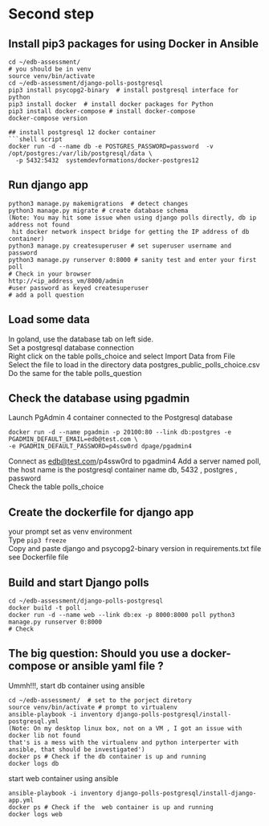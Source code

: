 # Second step

## Install pip3 packages for using Docker in Ansible
```shell
cd ~/edb-assessment/
# you should be in venv
source venv/bin/activate 
cd ~/edb-assessment/django-polls-postgresql
pip3 install psycopg2-binary  # install postgresql interface for python
pip3 install docker  # install docker packages for Python
pip3 install docker-compose # install docker-compose
docker-compose version  

## install postgresql 12 docker container
```shell script
docker run -d --name db -e POSTGRES_PASSWORD=password  -v /opt/postgres:/var/lib/postgresql/data \
  -p 5432:5432  systemdevformations/docker-postgres12
```
## Run django app
```shell
python3 manage.py makemigrations  # detect changes
python3 manage.py migrate # create database schema
(Note: You may hit some issue when using django polls directly, db ip address not found
 hit docker network inspect bridge for getting the IP address of db container)
python3 manage.py createsuperuser # set superuser username and password
python3 manage.py runserver 0:8000 # sanity test and enter your first poll 
# Check in your browser 
http://<ip_address_vm/8000/admin
#user password as keyed createsuperuser 
# add a poll question
```

## Load some data 
In goland, use the database tab on left side.   
Set a postgresql database connection  
Right click on the table polls_choice and select Import Data from  File  
Select the file to load in the directory data postgres_public_polls_choice.csv
Do the same for the table polls_question 

## Check the database using pgadmin 
Launch PgAdmin 4 container connected to the Postgresql database
```shell
docker run -d --name pgadmin -p 20100:80 --link db:postgres -e PGADMIN_DEFAULT_EMAIL=edb@test.com \
-e PGADMIN_DEFAULT_PASSWORD=p4ssw0rd dpage/pgadmin4
```
Connect as edb@test.com/p4ssw0rd to pgadmin4 
Add a server named poll, the host name is the postgresql container name db, 5432 , postgres , password  
Check the table polls_choice  

## Create the dockerfile for django app
your prompt set as venv environment   
Type ```pip3 freeze```  
Copy and paste django and psycopg2-binary version in requirements.txt file    
see Dockerfile file

## Build and start Django polls
```shell
cd ~/edb-assessment/django-polls-postgresql
docker build -t poll . 
docker run -d --name web --link db:ex -p 8000:8000 poll python3 manage.py runserver 0:8000
# Check
```

## The big question: Should you use a docker-compose or ansible yaml file ? 
Ummh!!!, start db container using ansible  
```shell
cd ~/edb-assessment/  # set to the porject diretory
source venv/bin/activate # prompt to virtualenv
ansible-playbook -i inventory django-polls-postgresql/install-postgresql.yml
(Note: On my desktop linux box, not on a VM , I got an issue with docker lib not found  
that's is a mess with the virtualenv and python interperter with ansible, that should be investigated')
docker ps # Check if the db container is up and running
docker logs db
```
start web container using ansible
```shell
ansible-playbook -i inventory django-polls-postgresql/install-django-app.yml
docker ps # Check if the  web container is up and running
docker logs web 
```